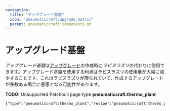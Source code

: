 ```yaml
---
navigation:
  title: "アップグレード基盤"
  icon: "pneumaticcraft:upgrade_matrix"
  parent: pneumaticcraft:components.md
---
```


# アップグレード基盤

*アップグレード基盤*は[アップグレード](../base_concepts/upgrades.md)の作成時に*ラピスラズリ*の代わりに使用できます。アップグレード基盤を使用する利点はラピスラズリの使用量が大幅に減少することです。これはラピスラズリが限られていて、作成するアップグレードが多数ある場合に恩恵となる可能性があります。

**TODO:** Unsupported Patchouli page type **pneumaticcraft:thermo_plant**

```
{"type":"pneumaticcraft:thermo_plant","recipe":"pneumaticcraft:thermo_plant/upgrade_matrix"}
```

